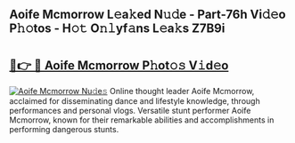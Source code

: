 ## Aoife Mcmorrow L𝚎a𝚔ed N𝚞𝚍e - Part-76h Vi𝚍𝚎o P𝚑𝚘tos - H𝚘𝚝 O𝚗𝚕yf𝚊ns L𝚎a𝚔s Z7B9i

# <h2><a href="http://kf52ao.oniu.top/?m=Aoife+Mcmorrow">🔗👉 🔴 Aoife Mcmorrow P𝚑ot𝚘𝚜 V𝚒d𝚎o</a></h2>

[![Aoife Mcmorrow Nu𝚍e𝚜](https://i.imgur.com/0qMVB7G.gif)](http://kf52ao.oniu.top/?m=Aoife+Mcmorrow)
Online thought leader Aoife Mcmorrow, acclaimed for disseminating dance and lifestyle knowledge, through performances and personal vlogs. Versatile stunt performer Aoife Mcmorrow, known for their remarkable abilities and accomplishments in performing dangerous stunts.  
